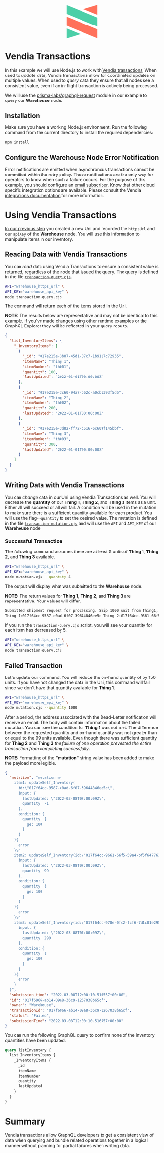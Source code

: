 <p align="center">
  <a href="https://vendia.net/">
    <img src="https://raw.githubusercontent.com/vendia/examples/main/vendia-logo.png" alt="vendia logo" width="100px">
  </a>
</p>

# Vendia Transactions

In this example we will use Node.js to work with [Vendia transactions](https://www.vendia.net/docs/share/vendia-transaction). When used to _update_ data, Vendia transactions allow for coordinated updates on multiple values. When used to _query_ data they ensure that all nodes see a consistent value, even if an in-flight transaction is actively being processed.

We will use the [prisma-labs/graphql-request](https://github.com/prisma-labs/graphql-request) module in our example to query our **Warehouse** node.

## Installation

Make sure you have a working Node.js environment. Run the following command from the current directory to install the required dependencies:

```bash
npm install
```

## Configure the Warehouse Node Error Notification

Error notifications are emitted when asynchronous transactions cannot be committed within the retry policy. These notifications are the only way for operators to know when such a failure occurs. For the purpose of this example, you should configure an [email subscriber](https://www.vendia.net/docs/share/integrations#configuring-an-email-subscriber). Know that other cloud specific integration options are available. Please consult the Vendia [integrations documentation](https://www.vendia.net/docs/share/integrations) for more information.

# Using Vendia Transactions

[In our previous step](../README.md) you created a new Uni and recorded the `httpsUrl` and our `apiKey` of the **Warehouse** node. You will use this information to manipulate items in our inventory.

## Reading Data with Vendia Transactions

You can _read_ data using Vendia Transactions to ensure a consistent value is returned, regardless of the node that issued the query. The query is defined in the file [`transaction-query.cjs`](./transaction-query.cjs).

```bash
API="warehouse_https_url" \
API_KEY="warehouse_api_key" \
node transaction-query.cjs
```

The command will return each of the items stored in the Uni.

**NOTE:** The results below are representative and may not be identical to this example. If you've made changes using other runtime examples or the GraphQL Explorer they will be reflected in your query results.

```json
{
  "list_InventoryItems": {
    "_InventoryItems": [
      {
        "_id": "017e215e-3b07-45d1-07c7-1b9117c72935",
        "itemName": "Thing 1",
        "itemNumber": "th001",
        "quantity": 100,
        "lastUpdated": "2022-01-01T00:00:00Z"
      },
      {
        "_id": "017e215e-3c60-94a7-c62c-a0cb1393f5d5",
        "itemName": "Thing 2",
        "itemNumber": "th002",
        "quantity": 200,
        "lastUpdated": "2022-01-01T00:00:00Z"
      },
      {
        "_id": "017e215e-3d82-ff72-c516-6c609f145bbf",
        "itemName": "Thing 3",
        "itemNumber": "th003",
        "quantity": 300,
        "lastUpdated": "2022-01-01T00:00:00Z"
      }
    ]
  }
}
```

## Writing Data with Vendia Transactions

You can _change_ data in our Uni using Vendia Transactions as well. You will decrease the **quantity** of our **Thing 1**, **Thing 2**, and **Thing 3** items as a unit. Either all will succeed or all will fail. A condition will be used in the mutation to make sure there is a sufficient quantity available for each product. You will use the flag`--quantity` to set the desired value. The mutation is defined in the file [`transaction-mutation.cjs`](./transaction-mutation.cjs) and will use the `API` and `API_KEY` of our **Warehouse** node.

### Successful Transaction

The following command assumes there are at least 5 units of **Thing 1**, **Thing 2**, and **Thing 3** available.

```bash
API="warehouse_https_url" \
API_KEY="warehouse_api_key" \
node mutation.cjs --quantity 5
```

The output will display what was submitted to the **Warehouse** node.

**NOTE:** The return values for **Thing 1**, **Thing 2**, and **Thing 3** are representative. Your values will differ.

```bash
Submitted shipment request for processing. Ship 1000 unit from Thing1, Thing2, and Thing3.
Thing 1:017f64cc-9587-c0ad-6f07-39644846ee5c Thing 2:017f64cc-9661-66f5-59a4-bf5f64776126 Thing 3:017f64cc-978e-0fc2-fcf6-7d1c01e295db
```

If you run the `transaction-query.cjs` script, you will see your quantity for each item has decreased by 5.

```bash
API="warehouse_https_url" \
API_KEY="warehouse_api_key" \
node transaction-query.cjs
```

## Failed Transaction

Let's update our command. You will reduce the on-hand quantity of by 150 units. If you have not changed the data in the Uni, this command will fail since we don't have that quantity available for **Thing 1**.

```bash
API="warehouse_https_url" \
API_KEY="warehouse_api_key" \
node mutation.cjs --quantity 1000
```

After a period, the address associated with the Dead-Letter notification will receive an email. The body will contain information about the failed mutation. You can see the condition for **Thing 1** was not met. The difference between the requested quantity and on-hand quantity was not greater than or equal to the 99 units available. Even though there was sufficient quantity for **Thing 2** and **Thing 3** _the failure of one operation prevented the entire transaction from completing successfully_.

**NOTE:** Formatting of the **"mutation"** string value has been added to make the payload more legible.

```json
{
  "mutation": "mutation m{
    item1: updateSelf_Inventory(
      id:\"017f64cc-9587-c0ad-6f07-39644846ee5c\",
      input: {
        lastUpdated: \"2022-03-08T07:00:09Z\",
        quantity: -1
      },
      condition: {
        quantity: {
          ge: 100
        }
      }
    ){
      error
    }\n
    item2: updateSelf_Inventory(id:\"017f64cc-9661-66f5-59a4-bf5f64776126\",
      input: {
        lastUpdated: \"2022-03-08T07:00:09Z\",
        quantity: 99
      },
      condition: {
        quantity: {
          ge: 100
        }
      }
    ){
      error
    }\n
    item3: updateSelf_Inventory(id:\"017f64cc-978e-0fc2-fcf6-7d1c01e295db\",
      input: {
        lastUpdated: \"2022-03-08T07:00:09Z\",
        quantity: 299
      },
      condition: {
        quantity: {
          ge: 100
        }
      }
    ){
      error
    }
  }",
  "submission_time": "2022-03-08T12:00:10.516557+00:00",
  "id": "017f6966-ab14-09a8-36c9-1267038b65cf",
  "owner": "Warehouse",
  "transactionId": "017f6966-ab14-09a8-36c9-1267038b65cf",
  "status": "Failed",
  "submissionTime": "2022-03-08T12:00:10.516557+00:00"
}
```

You can run the following GraphQL query to confirm none of the inventory quantities have been updated.

```graphql
query listInventory {
  list_InventoryItems {
    _InventoryItems {
      _id
      itemName
      itemNumber
      quantity
      lastUpdated
    }
  }
}
```

# Summary

Vendia transactions allow GraphQL developers to get a consistent view of data when querying and bundle related operations together in a logical manner without planning for partial failures when writing data.
